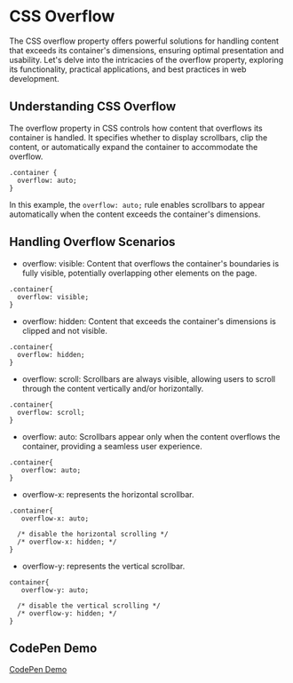 # CSS Overflow
The CSS overflow property offers powerful solutions for handling content that exceeds its container's dimensions,
ensuring optimal presentation and usability. Let's delve into the intricacies of the overflow property, 
exploring its functionality, practical applications, and best practices in web development.

## Understanding CSS Overflow
The overflow property in CSS controls how content that overflows its container is handled.
It specifies whether to display scrollbars, clip the content, or automatically expand 
the container to accommodate the overflow.

```
.container {
  overflow: auto;
}
```
In this example, the `overflow: auto;` rule enables scrollbars to appear automatically when the content exceeds the container's dimensions.

## Handling Overflow Scenarios
- overflow: visible: Content that overflows the container's boundaries is fully visible, potentially overlapping other elements on the page.
```
.container{
  overflow: visible;
}
```
- overflow: hidden: Content that exceeds the container's dimensions is clipped and not visible.
```
.container{
  overflow: hidden;
}
```
- overflow: scroll: Scrollbars are always visible, allowing users to scroll through the content vertically and/or horizontally.
```
.container{
  overflow: scroll;
}
```
- overflow: auto: Scrollbars appear only when the content overflows the container, providing a seamless user experience.
```
.container{
   overflow: auto;
}
```
- overflow-x: represents the horizontal scrollbar.
```
.container{
   overflow-x: auto;

  /* disable the horizontal scrolling */
  /* overflow-x: hidden; */
}
```
- overflow-y: represents the vertical scrollbar.
```
container{
   overflow-y: auto;

  /* disable the vertical scrolling */
  /* overflow-y: hidden; */
}
```
## CodePen Demo
[CodePen Demo](https://codepen.io/Fernando-Lagahit/pen/mdgRQGo)


